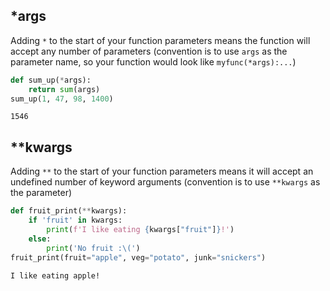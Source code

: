 ## *args
Adding `*` to the start of your function parameters means the function will accept any number of parameters (convention is to use `args` as the parameter name, so your function would look like `myfunc(*args):...`)


```python
def sum_up(*args):
    return sum(args)
sum_up(1, 47, 98, 1400)
```




    1546



## \*\*kwargs
Adding `**` to the start of your function parameters means it will accept an undefined number of keyword arguments (convention is to use `**kwargs` as the parameter)


```python
def fruit_print(**kwargs):
    if 'fruit' in kwargs:
        print(f'I like eating {kwargs["fruit"]}!')
    else:
        print('No fruit :\(')
fruit_print(fruit="apple", veg="potato", junk="snickers")
```

    I like eating apple!



```python

```
